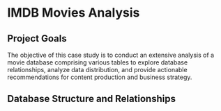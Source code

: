 
# IMDB Movies Analysis


   ## Project Goals
   The objective of this case study is to conduct an extensive analysis of a movie database comprising various tables to explore database relationships, analyze data distribution, and provide actionable recommendations for content production and business strategy.
   
## Database Structure and Relationships
